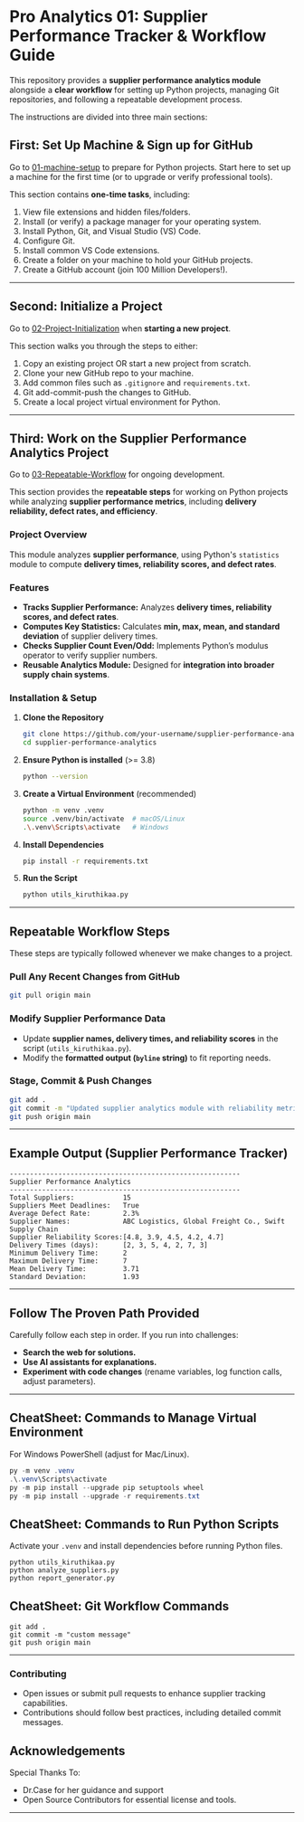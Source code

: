 # **Pro Analytics 01: Supplier Performance Tracker & Workflow Guide**  
This repository provides a **supplier performance analytics module** alongside a **clear workflow** for setting up Python projects, managing Git repositories, and following a repeatable development process.  

The instructions are divided into three main sections:  

## **First: Set Up Machine & Sign up for GitHub**  
Go to [01-machine-setup](01-machine-setup/MACHINE-SETUP.md) to prepare for Python projects. Start here to set up a machine for the first time (or to upgrade or verify professional tools).  

This section contains **one-time tasks**, including:  
1. View file extensions and hidden files/folders.  
2. Install (or verify) a package manager for your operating system.  
3. Install Python, Git, and Visual Studio (VS) Code.  
4. Configure Git.  
5. Install common VS Code extensions.  
6. Create a folder on your machine to hold your GitHub projects.  
7. Create a GitHub account (join 100 Million Developers!).  

---

## **Second: Initialize a Project**  
Go to [02-Project-Initialization](./02-project-initialization/PROJECT-INITIALIZATION.md) when **starting a new project**.  

This section walks you through the steps to either:  
1. Copy an existing project OR start a new project from scratch.  
2. Clone your new GitHub repo to your machine.  
3. Add common files such as `.gitignore` and `requirements.txt`.  
4. Git add-commit-push the changes to GitHub.  
5. Create a local project virtual environment for Python.  

---

## **Third: Work on the Supplier Performance Analytics Project**  
Go to [03-Repeatable-Workflow](./03-repeatable-workflow/REPEATABLE-WORKFLOW.md) for ongoing development.  

This section provides the **repeatable steps** for working on Python projects while analyzing **supplier performance metrics**, including **delivery reliability, defect rates, and efficiency**.

### **Project Overview**  
This module analyzes **supplier performance**, using Python's `statistics` module to compute **delivery times, reliability scores, and defect rates**.  

### **Features**  
- **Tracks Supplier Performance:** Analyzes **delivery times, reliability scores, and defect rates**.  
- **Computes Key Statistics:** Calculates **min, max, mean, and standard deviation** of supplier delivery times.  
- **Checks Supplier Count Even/Odd:** Implements Python’s modulus operator to verify supplier numbers.  
- **Reusable Analytics Module:** Designed for **integration into broader supply chain systems**.  

### **Installation & Setup**  
1. **Clone the Repository**  
   ```sh
   git clone https://github.com/your-username/supplier-performance-analytics.git
   cd supplier-performance-analytics
   ```
2. **Ensure Python is installed** (>= 3.8)  
   ```sh
   python --version
   ```
3. **Create a Virtual Environment** (recommended)  
   ```sh
   python -m venv .venv
   source .venv/bin/activate  # macOS/Linux
   .\.venv\Scripts\activate   # Windows
   ```
4. **Install Dependencies**  
   ```sh
   pip install -r requirements.txt
   ```
5. **Run the Script**  
   ```sh
   python utils_kiruthikaa.py
   ```

---

## **Repeatable Workflow Steps**  
These steps are typically followed whenever we make changes to a project.  

### **Pull Any Recent Changes from GitHub**  
```sh
git pull origin main
```

### **Modify Supplier Performance Data**  
- Update **supplier names, delivery times, and reliability scores** in the script (`utils_kiruthikaa.py`).  
- Modify the **formatted output (`byline` string)** to fit reporting needs.  

### **Stage, Commit & Push Changes**  
```sh
git add .
git commit -m "Updated supplier analytics module with reliability metrics"
git push origin main
```

---

## **Example Output (Supplier Performance Tracker)**
```
---------------------------------------------------------
Supplier Performance Analytics
---------------------------------------------------------
Total Suppliers:            15
Suppliers Meet Deadlines:   True
Average Defect Rate:        2.3%
Supplier Names:             ABC Logistics, Global Freight Co., Swift Supply Chain
Supplier Reliability Scores:[4.8, 3.9, 4.5, 4.2, 4.7]
Delivery Times (days):      [2, 3, 5, 4, 2, 7, 3]
Minimum Delivery Time:      2
Maximum Delivery Time:      7
Mean Delivery Time:         3.71
Standard Deviation:         1.93
```

---

## **Follow The Proven Path Provided**  
Carefully follow each step in order. If you run into challenges:  
- **Search the web for solutions.**  
- **Use AI assistants for explanations.**  
- **Experiment with code changes** (rename variables, log function calls, adjust parameters).  

---

## **CheatSheet: Commands to Manage Virtual Environment**  
For Windows PowerShell (adjust for Mac/Linux).  

```powershell
py -m venv .venv
.\.venv\Scripts\activate
py -m pip install --upgrade pip setuptools wheel
py -m pip install --upgrade -r requirements.txt
```

## **CheatSheet: Commands to Run Python Scripts**  
Activate your `.venv` and install dependencies before running Python files.  

```shell
python utils_kiruthikaa.py
python analyze_suppliers.py
python report_generator.py
```

## **CheatSheet: Git Workflow Commands**  
```shell
git add .
git commit -m "custom message"
git push origin main
```

---

### **Contributing**  
- Open issues or submit pull requests to enhance supplier tracking capabilities.  
- Contributions should follow best practices, including detailed commit messages.  

## Acknowledgements
Special Thanks To: 
- Dr.Case for her guidance and support
- Open Source Contributors for essential license and tools. 
---



